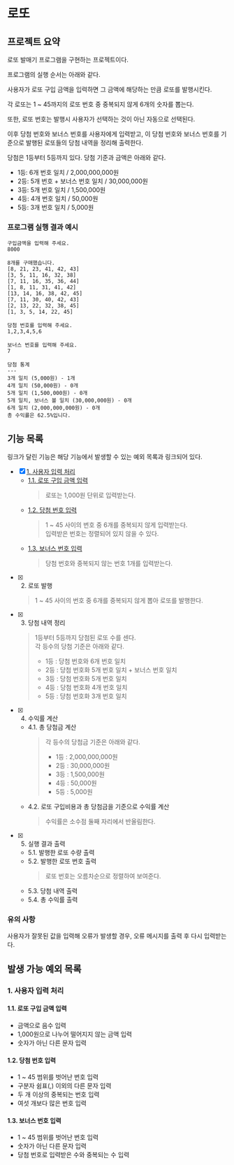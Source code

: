 # 로또

## 프로젝트 요약

로또 발매기 프로그램을 구현하는 프로젝트이다.

프로그램의 실행 순서는 아래와 같다.

사용자가 로또 구입 금액을 입력하면 그 금액에 해당하는 만큼 로또를 발행시킨다.

각 로또는 1 ~ 45까지의 로또 번호 중 중복되지 않게 6개의 숫자를 뽑는다.

또한, 로또 번호는 발행시 사용자가 선택하는 것이 아닌 자동으로 선택된다.

이후 당첨 번호와 보너스 번호를 사용자에게 입력받고,
이 당첨 번호와 보너스 번호를 기준으로 발행된 로또들의 당첨 내역을 정리해 출력한다. 

당첨은 1등부터 5등까지 있다. 당첨 기준과 금액은 아래와 같다.

- 1등: 6개 번호 일치 / 2,000,000,000원
- 2등: 5개 번호 + 보너스 번호 일치 / 30,000,000원
- 3등: 5개 번호 일치 / 1,500,000원
- 4등: 4개 번호 일치 / 50,000원
- 5등: 3개 번호 일치 / 5,000원

### 프로그램 실행 결과 예시

```shell
구입금액을 입력해 주세요.
8000

8개를 구매했습니다.
[8, 21, 23, 41, 42, 43] 
[3, 5, 11, 16, 32, 38] 
[7, 11, 16, 35, 36, 44] 
[1, 8, 11, 31, 41, 42] 
[13, 14, 16, 38, 42, 45] 
[7, 11, 30, 40, 42, 43] 
[2, 13, 22, 32, 38, 45] 
[1, 3, 5, 14, 22, 45]

당첨 번호를 입력해 주세요.
1,2,3,4,5,6

보너스 번호를 입력해 주세요.
7

당첨 통계
---
3개 일치 (5,000원) - 1개
4개 일치 (50,000원) - 0개
5개 일치 (1,500,000원) - 0개
5개 일치, 보너스 볼 일치 (30,000,000원) - 0개
6개 일치 (2,000,000,000원) - 0개
총 수익률은 62.5%입니다.
```

## 기능 목록

링크가 달린 기능은 해당 기능에서 발생할 수 있는 예외 목록과 링크되어 있다.

- [X] [1. 사용자 입력 처리](#1-사용자-입력-처리)
  + [1.1. 로또 구입 금액 입력](#11-로또-구입-금액-입력)
    > 로또는 1,000원 단위로 입력받는다.
  + [1.2. 당첨 번호 입력](#12-당첨-번호-입력)
    > 1 ~ 45 사이의 번호 중 6개를 중복되지 않게 입력받는다.<br>
    > 입력받은 번호는 정렬되어 있지 않을 수 있다.
  + [1.3. 보너스 번호 입력](#13-보너스-번호-입력)
    > 당첨 번호와 중복되지 않는 번호 1개를 입력받는다.
- [X] 2. 로또 발행
  > 1 ~ 45 사이의 번호 중 6개를 중복되지 않게 뽑아 로또를 발행한다.
- [X] 3. 당첨 내역 정리
  > 1등부터 5등까지 당첨된 로또 수를 센다.<br>
  > 각 등수의 당첨 기준은 아래와 같다.
  > * 1등 : 당첨 번호와 6개 번호 일치
  > * 2등 : 당첨 번호화 5개 번호 일치 + 보너스 번호 일치
  > * 3등 : 당첨 번호화 5개 번호 일치
  > * 4등 : 당첨 번호화 4개 번호 일치
  > * 5등 : 당첨 번호화 3개 번호 일치
- [X] 4. 수익률 계산
  + 4.1. 총 당첨금 계산
    > 각 등수의 당첨금 기준은 아래와 같다.
    > * 1등 : 2,000,000,000원
    > * 2등 : 30,000,000원
    > * 3등 : 1,500,000원
    > * 4등 : 50,000원
    > * 5등 : 5,000원
  + 4.2. 로또 구입비용과 총 당첨금을 기준으로 수익률 계산
    > 수익률은 소수점 둘째 자리에서 반올림한다.
- [X] 5. 실행 결과 출력
  + 5.1. 발행한 로또 수량 출력
  + 5.2. 발행한 로또 번호 출력
    > 로또 번호는 오름차순으로 정렬하여 보여준다.
  + 5.3. 당첨 내역 출력
  + 5.4. 총 수익률 출력

### 유의 사항

사용자가 잘못된 값을 입력해 오류가 발생할 경우, 오류 메시지를 출력 후 다시 입력받는다.

## 발생 가능 예외 목록

### 1. 사용자 입력 처리

#### 1.1. 로또 구입 금액 입력

- 금액으로 음수 입력
- 1,000원으로 나누어 떨어지지 않는 금액 입력
- 숫자가 아닌 다른 문자 입력

#### 1.2. 당첨 번호 입력

- 1 ~ 45 범위를 벗어난 번호 입력
- 구분자 쉼표(,) 이외의 다른 문자 입력
- 두 개 이상의 중복되는 번호 입력
- 여섯 개보다 많은 번호 입력

#### 1.3. 보너스 번호 입력

- 1 ~ 45 범위를 벗어난 번호 입력
- 숫자가 아닌 다른 문자 입력
- 당첨 번호로 입력받은 수와 중복되는 수 입력